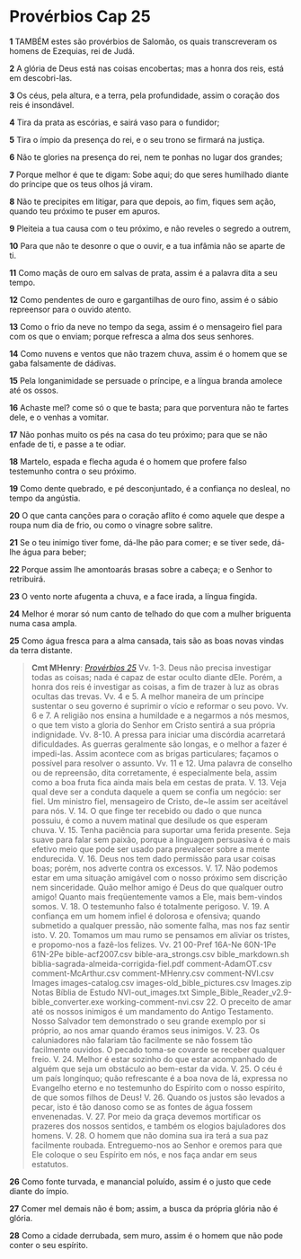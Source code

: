# Provérbios Cap 25

**1** 	TAMBÉM estes são provérbios de Salomão, os quais transcreveram os homens de Ezequias, rei de Judá.

**2** 	A glória de Deus está nas coisas encobertas; mas a honra dos reis, está em descobri-las.

**3** 	Os céus, pela altura, e a terra, pela profundidade, assim o coração dos reis é insondável.

**4** 	Tira da prata as escórias, e sairá vaso para o fundidor;

**5** 	Tira o ímpio da presença do rei, e o seu trono se firmará na justiça.

**6** 	Não te glories na presença do rei, nem te ponhas no lugar dos grandes;

**7** 	Porque melhor é que te digam: Sobe aqui; do que seres humilhado diante do príncipe que os teus olhos já viram.

**8** 	Não te precipites em litigar, para que depois, ao fim, fiques sem ação, quando teu próximo te puser em apuros.

**9** 	Pleiteia a tua causa com o teu próximo, e não reveles o segredo a outrem,

**10** 	Para que não te desonre o que o ouvir, e a tua infâmia não se aparte de ti.

**11** 	Como maçãs de ouro em salvas de prata, assim é a palavra dita a seu tempo.

**12** 	Como pendentes de ouro e gargantilhas de ouro fino, assim é o sábio repreensor para o ouvido atento.

**13** 	Como o frio da neve no tempo da sega, assim é o mensageiro fiel para com os que o enviam; porque refresca a alma dos seus senhores.

**14** 	Como nuvens e ventos que não trazem chuva, assim é o homem que se gaba falsamente de dádivas.

**15** 	Pela longanimidade se persuade o príncipe, e a língua branda amolece até os ossos.

**16** 	Achaste mel? come só o que te basta; para que porventura não te fartes dele, e o venhas a vomitar.

**17** 	Não ponhas muito os pés na casa do teu próximo; para que se não enfade de ti, e passe a te odiar.

**18** 	Martelo, espada e flecha aguda é o homem que profere falso testemunho contra o seu próximo.

**19** 	Como dente quebrado, e pé desconjuntado, é a confiança no desleal, no tempo da angústia.

**20** 	O que canta canções para o coração aflito é como aquele que despe a roupa num dia de frio, ou como o vinagre sobre salitre.

**21** 	Se o teu inimigo tiver fome, dá-lhe pão para comer; e se tiver sede, dá-lhe água para beber;

**22** 	Porque assim lhe amontoarás brasas sobre a cabeça; e o Senhor to retribuirá.

**23** 	O vento norte afugenta a chuva, e a face irada, a língua fingida.

**24** 	Melhor é morar só num canto de telhado do que com a mulher briguenta numa casa ampla.

**25** 	Como água fresca para a alma cansada, tais são as boas novas vindas da terra distante.

> **Cmt MHenry**: *[Provérbios 25](../20A-Pv/25.md#0)* Vv. 1-3. Deus não precisa investigar todas as coisas; nada é capaz de estar oculto diante dEle. Porém, a honra dos reis é investigar as coisas, a fim de trazer à luz as obras ocultas das trevas. Vv. 4 e 5. A melhor maneira de um príncipe sustentar o seu governo é suprimir o vício e reformar o seu povo. Vv. 6 e 7. A religião nos ensina a humildade e a negarmos a nós mesmos, o que tem visto a gloria do Senhor em Cristo sentirá a sua própria indignidade. Vv. 8-10. A pressa para iniciar uma discórdia acarretará dificuldades. As guerras geralmente são longas, e o melhor a fazer é impedi-las. Assim acontece com as brigas particulares; façamos o possível para resolver o assunto. Vv. 11 e 12. Uma palavra de conselho ou de repreensão, dita corretamente, é especialmente bela, assim como a boa fruta fica ainda mais bela em cestas de prata. V. 13. Veja qual deve ser a conduta daquele a quem se confia um negócio: ser fiel. Um ministro fiel, mensageiro de Cristo, de~le assim ser aceitável para nós. V. 14. O que finge ter recebido ou dado o que nunca possuiu, é como a nuvem matinal que desilude os que esperam chuva. V. 15. Tenha paciência para suportar uma ferida presente. Seja suave para falar sem paixão, porque a linguagem persuasiva é o mais efetivo meio que pode ser usado para prevalecer sobre a mente endurecida. V. 16. Deus nos tem dado permissão para usar coisas boas; porém, nos adverte contra os excessos. V. 17. Não podemos estar em uma situação amigável com o nosso próximo sem discrição nem sinceridade. Quão melhor amigo é Deus do que qualquer outro amigo! Quanto mais freqüentemente vamos a Ele, mais bem-vindos somos. V. 18. O testemunho falso é totalmente perigoso. V. 19. A confiança em um homem infiel é dolorosa e ofensiva; quando submetido a qualquer pressão, não somente falha, mas nos faz sentir isto. V. 20. Tomamos um mau rumo se pensamos em aliviar os tristes, e propomo-nos a fazê-los felizes. Vv. 21 00-Pref 16A-Ne 60N-1Pe 61N-2Pe bible-acf2007.csv bible-ara_strongs.csv bible_markdown.sh biblia-sagrada-almeida-corrigida-fiel.pdf comment-AdamOT.csv comment-McArthur.csv comment-MHenry.csv comment-NVI.csv Images images-catalog.csv images-old_bible_pictures.csv Images.zip Notas Bíblia de Estudo NVI-out_images.txt Simple_Bible_Reader_v2.9-bible_converter.exe working-comment-nvi.csv 22. O preceito de amar até os nossos inimigos é um mandamento do Antigo Testamento. Nosso Salvador tem demonstrado o seu grande exemplo por si próprio, ao nos amar quando éramos seus inimigos. V. 23. Os caluniadores não falariam tão facilmente se não fossem tão facilmente ouvidos. O pecado toma-se covarde se receber qualquer freio. V. 24. Melhor é estar sozinho do que estar acompanhado de alguém que seja um obstáculo ao bem-estar da vida. V. 25. O céu é um país longínquo; quão refrescante é a boa nova de lá, expressa no Evangelho eterno e no testemunho do Espírito com o nosso espírito, de que somos filhos de Deus! V. 26. Quando os justos são levados a pecar, isto é tão danoso como se as fontes de água fossem envenenadas. V. 27. Por meio da graça devemos mortificar os prazeres dos nossos sentidos, e também os elogios bajuladores dos homens. V. 28. O homem que não domina sua ira terá a sua paz facilmente roubada. Entreguemo-nos ao Senhor e oremos para que Ele coloque o seu Espírito em nós, e nos faça andar em seus estatutos.

**26** 	Como fonte turvada, e manancial poluído, assim é o justo que cede diante do ímpio.

**27** 	Comer mel demais não é bom; assim, a busca da própria glória não é glória.

**28** 	Como a cidade derrubada, sem muro, assim é o homem que não pode conter o seu espírito.

